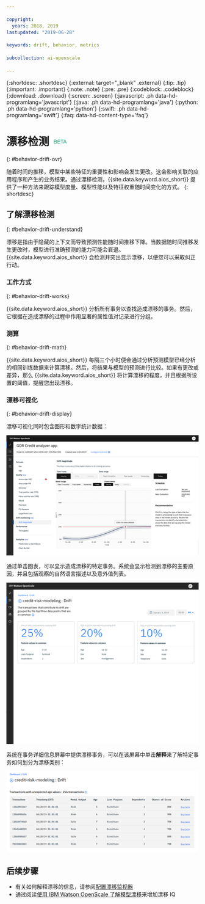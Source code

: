 ```yaml
---

copyright:
  years: 2018, 2019
lastupdated: "2019-06-28"

keywords: drift, behavior, metrics

subcollection: ai-openscale

---
```


{:shortdesc: .shortdesc}
{:external: target="_blank" .external}
{:tip: .tip}
{:important: .important}
{:note: .note}
{:pre: .pre}
{:codeblock: .codeblock}
{:download: .download}
{:screen: .screen}
{:javascript: .ph data-hd-programlang='javascript'}
{:java: .ph data-hd-programlang='java'}
{:python: .ph data-hd-programlang='python'}
{:swift: .ph data-hd-programlang='swift'}
{:faq: data-hd-content-type='faq'}

# 漂移检测 ![beta 标记](images/beta.png)
{: #behavior-drift-ovr}

随着时间的推移，模型中某些特征的重要性和影响会发生更改。这会影响关联的应用程序和产生的业务结果。通过漂移检测，{{site.data.keyword.aios_short}} 提供了一种方法来跟踪模型度量、模型性能以及特征权重随时间变化的方式。
{: shortdesc}

## 了解漂移检测
{: #behavior-drift-understand}

漂移是指由于隐藏的上下文而导致预测性能随时间推移下降。当数据随时间推移发生更改时，模型进行准确预测的能力可能会衰退。{{site.data.keyword.aios_short}} 会检测并突出显示漂移，以便您可以采取纠正行动。


### 工作方式
{: #behavior-drift-works}

{{site.data.keyword.aios_short}} 分析所有事务以查找造成漂移的事务。然后，它根据在造成漂移的过程中作用显著的属性值对记录进行分组。

### 测算
{: #behavior-drift-math}

{{site.data.keyword.aios_short}} 每隔三个小时便会通过分析预测模型已经分析的相同训练数据来计算漂移。然后，将结果与模型的预测进行比较。如果有更改或差异，那么 {{site.data.keyword.aios_short}} 将计算漂移的程度，并且根据所设置的阈值，提醒您出现漂移。 


### 漂移可视化
{: #behavior-drift-display}

漂移可视化同时包含图形和数字统计数据：

![公平性度量图表，显示了低于设置阈值的漂移](images/drift-example.png)

通过单击图表，可以显示造成漂移的特定事务。系统会显示检测到漂移的主要原因，并且包括观察的自然语言描述以及意外值列表。

![公平性度量图表，显示了低于设置阈值的漂移](images/drift-detection-example.png)

系统在事务详细信息屏幕中提供漂移事务，可以在该屏幕中单击**解释**来了解特定事务如何划分为漂移类别：

![公平性度量图表，显示了低于设置阈值的漂移](images/drift-detection-transactions.png)


## 后续步骤

- 有关如何解释漂移的信息，请参阅[配置漂移监视器](/docs/services/ai-openscale?topic=ai-openscale-behavior-drift-config)
- 通过阅读[使用 IBM Watson OpenScale 了解模型漂移](https://medium.com/@manish.bhide/4c5401aa8da4)来增加漂移 IQ
